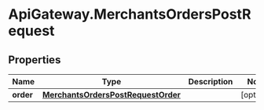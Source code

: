 # ApiGateway.MerchantsOrdersPostRequest

## Properties

Name | Type | Description | Notes
------------ | ------------- | ------------- | -------------
**order** | [**MerchantsOrdersPostRequestOrder**](MerchantsOrdersPostRequestOrder.md) |  | [optional] 



